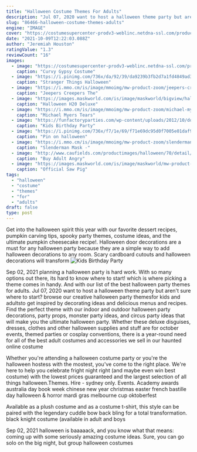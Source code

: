 ```yaml
---
title: "Halloween Costume Themes For Adults"
description: "Jul 07, 2020 want to host a halloween theme party but aren't sure where to start? browse our creative halloween party themesfor kids and adultsto get inspired by decorating ideas and delicious menus and recipes. Find the perfect theme with our indoor and outdoor halloween party decorations, party props, monster party ideas, and circus party ideas that will make you the ultimate halloween party"
slug: "86466-halloween-costume-themes-adults"
engine: "IMAGE"
cover: "https://costumesupercenter-prodv3-weblinc.netdna-ssl.com/product_images/curvy-gypsy-plus-16-22-costume/5aaa5e3369702d1eaf000580/detail.jpg?c=1525292058"
date: "2021-10-09T12:22:03.088Z"
author: "Jeremiah Houston"
ratingValue: "1.3"
reviewCount: "16"
images:
  - image: "https://costumesupercenter-prodv3-weblinc.netdna-ssl.com/product_images/curvy-gypsy-plus-16-22-costume/5aaa5e3369702d1eaf000580/detail.jpg?c=1525292058"
    caption: "Curvy Gypsy Costume"
  - image: "https://i.pinimg.com/736x/da/92/39/da9239b3fb2d7a1fd4849ad391f7f76b.jpg"
    caption: "Stranger Things Halloween"
  - image: "https://i.mmo.cm/is/image/mmoimg/mw-product-zoom/jeepers-creepers-the-creeper--mw-108860-3.jpg"
    caption: "Jeepers Creepers The"
  - image: "https://images.maskworld.com/is/image/maskworld/bigview/halloween-h20-deluxe-michael-myers--mw-108878-2.jpg"
    caption: "Halloween H20 Deluxe"
  - image: "https://i.mmo.cm/is/image/mmoimg/mw-product-zoom/michael-myers-tears-of-blood-latex-full-mask--mw-113262-3.jpg"
    caption: "Michael Myers Tears"
  - image: "https://funfactoryparties.com/wp-content/uploads/2012/10/doc-mcstuffins-kids-party-costume-character-rental-1-768x1024.jpg"
    caption: "Kids Birthday Party"
  - image: "https://i.pinimg.com/736x/f7/1e/69/f71e69dc95d0f7005e01daf90fe1fc70--halloween-dress-scary-halloween.jpg"
    caption: "Pin on halloween"
  - image: "https://i.mmo.cm/is/image/mmoimg/mw-product-zoom/slenderman-mask--mw-132567-1.jpg"
    caption: "Slenderman Mask -"
  - image: "http://www.caufields.com/productimages/halloween/70/detail/51811.jpg"
    caption: "Buy Adult Angry"
  - image: "https://images.maskworld.com/is/image/maskworld/mw-product-zoom/official-saw-pig-mask-deluxe--mw-108921-2.jpg"
    caption: "Official Saw Pig"
tags:
  - "halloween"
  - "costume"
  - "themes"
  - "for"
  - "adults"
draft: false
type: post
---
```


Get into the halloween spirit this year with our favorite dessert recipes, pumpkin carving tips, spooky party themes, costume ideas, and the ultimate pumpkin cheesecake recipe!. Halloween door decorations are a must for any halloween party because they are a simple way to add halloween decorations to any room. Scary cardboard cutouts and halloween decorations will transform
![Kids Birthday Party](https://funfactoryparties.com/wp-content/uploads/2012/10/doc-mcstuffins-kids-party-costume-character-rental-1-768x1024.jpg "Kids Birthday Party")

Sep 02, 2021 planning a halloween party is hard work. With so many options out there, its hard to know where to start! which is where picking a theme comes in handy. And with our list of the best halloween party themes for adults. Jul 07, 2020 want to host a halloween theme party but aren&#39;t sure where to start? browse our creative halloween party themesfor kids and adultsto get inspired by decorating ideas and delicious menus and recipes. Find the perfect theme with our indoor and outdoor halloween party decorations, party props, monster party ideas, and circus party ideas that will make you the ultimate halloween party. Whether these deluxe disguises, dresses, clothes and other halloween supplies and stuff are for october events, themed parties or cosplay conventions, there is a year-round need for all of the best adult costumes and accessories we sell in our haunted online costume
<!--inArticleAds-->

<!--galleryOne-->

Whether you're attending a halloween costume party or you're the halloween hostess with the mostest, you've come to the right place. We're here to help you celebrate fright night right (and maybe even win best costume) with the lowest prices guaranteed and the largest selection of all things halloween.Themes. Hire - sydney only. Events. Academy awards australia day book week chinese new year christmas easter french bastille day halloween & horror mardi gras melbourne cup oktoberfest
<!--inArticleAds-->

<!--galleryTwo-->

Available as a plush costume and as a costume t-shirt, this style can be paired with the legendary cuddle bow back bling for a total transformation.  black knight costume (available in adult and boys
<!--galleryThree-->

Sep 02, 2021 halloween is baaaaack, and you know what that means: coming up with some seriously amazing costume ideas. Sure, you can go solo on the big night, but group halloween costumes